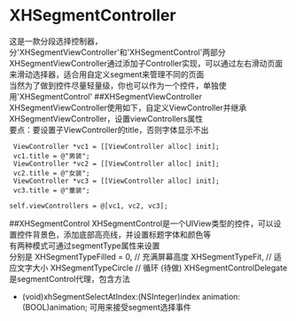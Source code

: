 # XHSegmentController
这是一款分段选择控制器，分'XHSegmentViewController'和'XHSegmentControl'两部分<br>
XHSegmentViewController通过添加子Controller实现，可以通过左右滑动页面来滑动选择器，适合用自定义segment来管理不同的页面<br>
当然为了做到控件尽量轻量级，你也可以作为一个控件，单独使用'XHSegmentControl'
##XHSegmentViewController
XHSegmentViewController使用如下，自定义ViewController并继承XHSegmentViewController，设置viewControllers属性<br>
要点：要设置子ViewController的title，否则字体显示不出<br>

     ViewController *vc1 = [[ViewController alloc] init];
     vc1.title = @"男装";
     ViewController *vc2 = [[ViewController alloc] init];
     vc2.title = @"女装";
     ViewController *vc3 = [[ViewController alloc] init];
     vc3.title = @"童装";
    
    self.viewControllers = @[vc1, vc2, vc3];
##XHSegmentControl
XHSegmentControl是一个UIView类型的控件，可以设置控件背景色，添加底部高亮线，并设置标题字体和颜色等<br>
有两种模式可通过segmentType属性来设置<br>
分别是
    XHSegmentTypeFilled = 0,    //  充满屏幕高度
    XHSegmentTypeFit,           //  适应文字大小
    XHSegmentTypeCircle         //  循环  (待做)
XHSegmentControlDelegate是segmentControl代理，包含方法
- (void)xhSegmentSelectAtIndex:(NSInteger)index animation:(BOOL)animation;
可用来接受segment选择事件
